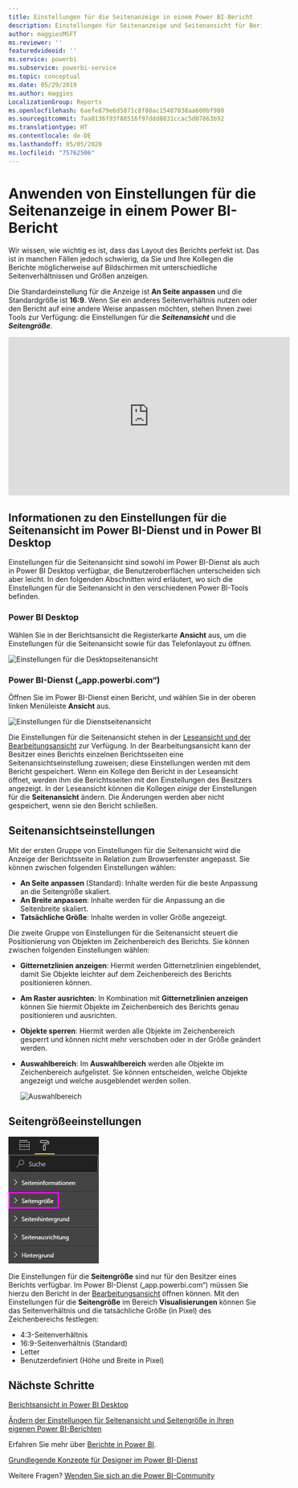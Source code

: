 ```yaml
---
title: Einstellungen für die Seitenanzeige in einem Power BI-Bericht
description: Einstellungen für Seitenanzeige und Seitenansicht für Berichte
author: maggiesMSFT
ms.reviewer: ''
featuredvideoid: ''
ms.service: powerbi
ms.subservice: powerbi-service
ms.topic: conceptual
ms.date: 05/29/2019
ms.author: maggies
LocalizationGroup: Reports
ms.openlocfilehash: 6aefe879e6d5871c8f88ac15407038aa600bf980
ms.sourcegitcommit: 7aa0136f93f88516f97ddd8031ccac5d07863b92
ms.translationtype: HT
ms.contentlocale: de-DE
ms.lasthandoff: 05/05/2020
ms.locfileid: "75762506"
---
```

# <a name="apply-page-display-settings-in-a-power-bi-report"></a>Anwenden von Einstellungen für die Seitenanzeige in einem Power BI-Bericht
Wir wissen, wie wichtig es ist, dass das Layout des Berichts perfekt ist. Das ist in manchen Fällen jedoch schwierig, da Sie und Ihre Kollegen die Berichte möglicherweise auf Bildschirmen mit unterschiedliche Seitenverhältnissen und Größen anzeigen. 

Die Standardeinstellung für die Anzeige ist **An Seite anpassen** und die Standardgröße ist **16:9**. Wenn Sie ein anderes Seitenverhältnis nutzen oder den Bericht auf eine andere Weise anpassen möchten, stehen Ihnen zwei Tools zur Verfügung: die Einstellungen für die ***Seitenansicht*** und die ***Seitengröße***.


<iframe width="560" height="315" src="https://www.youtube.com/embed/5tg-OXzxe2g" frameborder="0" allowfullscreen></iframe>


## <a name="where-to-find-page-view-settings-in-the-power-bi-service-and-power-bi-desktop"></a>Informationen zu den Einstellungen für die Seitenansicht im Power BI-Dienst und in Power BI Desktop
Einstellungen für die Seitenansicht sind sowohl im Power BI-Dienst als auch in Power BI Desktop verfügbar, die Benutzeroberflächen unterscheiden sich aber leicht. In den folgenden Abschnitten wird erläutert, wo sich die Einstellungen für die Seitenansicht in den verschiedenen Power BI-Tools befinden.

### <a name="in-power-bi-desktop"></a>Power BI Desktop
Wählen Sie in der Berichtsansicht die Registerkarte **Ansicht** aus, um die Einstellungen für die Seitenansicht sowie für das Telefonlayout zu öffnen.

  ![Einstellungen für die Desktopseitenansicht](media/power-bi-report-display-settings/power-bi-desktop-view-settings.png)

### <a name="in-the-power-bi-service-apppowerbicom"></a>Power BI-Dienst („app.powerbi.com“)
Öffnen Sie im Power BI-Dienst einen Bericht, und wählen Sie in der oberen linken Menüleiste **Ansicht** aus.

![Einstellungen für die Dienstseitenansicht](media/power-bi-report-display-settings/power-bi-change-page-view.png)

Die Einstellungen für die Seitenansicht stehen in der [Leseansicht und der Bearbeitungsansicht](consumer/end-user-reading-view.md) zur Verfügung. In der Bearbeitungsansicht kann der Besitzer eines Berichts einzelnen Berichtsseiten eine Seitenansichtseinstellung zuweisen; diese Einstellungen werden mit dem Bericht gespeichert. Wenn ein Kollege den Bericht in der Leseansicht öffnet, werden ihm die Berichtsseiten mit den Einstellungen des Besitzers angezeigt. In der Leseansicht können die Kollegen *einige* der Einstellungen für die **Seitenansicht** ändern. Die Änderungen werden aber nicht gespeichert, wenn sie den Bericht schließen.

## <a name="page-view-settings"></a>Seitenansichtseinstellungen
Mit der ersten Gruppe von Einstellungen für die Seitenansicht wird die Anzeige der Berichtsseite in Relation zum Browserfenster angepasst. Sie können zwischen folgenden Einstellungen wählen:

* **An Seite anpassen** (Standard): Inhalte werden für die beste Anpassung an die Seitengröße skaliert.
* **An Breite anpassen**: Inhalte werden für die Anpassung an die Seitenbreite skaliert.
* **Tatsächliche Größe**: Inhalte werden in voller Größe angezeigt.

Die zweite Gruppe von Einstellungen für die Seitenansicht steuert die Positionierung von Objekten im Zeichenbereich des Berichts. Sie können zwischen folgenden Einstellungen wählen:

* **Gitternetzlinien anzeigen**: Hiermit werden Gitternetzlinien eingeblendet, damit Sie Objekte leichter auf dem Zeichenbereich des Berichts positionieren können.
* **Am Raster ausrichten**: In Kombination mit **Gitternetzlinien anzeigen** können Sie hiermit Objekte im Zeichenbereich des Berichts genau positionieren und ausrichten. 
* **Objekte sperren**: Hiermit werden alle Objekte im Zeichenbereich gesperrt und können nicht mehr verschoben oder in der Größe geändert werden.
* **Auswahlbereich**: Im **Auswahlbereich** werden alle Objekte im Zeichenbereich aufgelistet. Sie können entscheiden, welche Objekte angezeigt und welche ausgeblendet werden sollen.

    ![Auswahlbereich](media/power-bi-report-display-settings/power-bi-selection-pane.png)



## <a name="page-size-settings"></a>Seitengrößeeinstellungen
![Seitengrößeeinstellungen ändern](media/power-bi-report-display-settings/power-bi-page-size.png)

Die Einstellungen für die **Seitengröße** sind nur für den Besitzer eines Berichts verfügbar. Im Power BI-Dienst („app.powerbi.com“) müssen Sie hierzu den Bericht in der [Bearbeitungsansicht](consumer/end-user-reading-view.md) öffnen können. Mit den Einstellungen für die **Seitengröße** im Bereich **Visualisierungen** können Sie das Seitenverhältnis und die tatsächliche Größe (in Pixel) des Zeichenbereichs festlegen:   

* 4:3-Seitenverhältnis
* 16:9-Seitenverhältnis (Standard)
* Letter
* Benutzerdefiniert (Höhe und Breite in Pixel)

## <a name="next-steps"></a>Nächste Schritte
[Berichtsansicht in Power BI Desktop](desktop-report-view.md)

[Ändern der Einstellungen für Seitenansicht und Seitengröße in Ihren eigenen Power BI-Berichten](consumer/end-user-report-view.md)

Erfahren Sie mehr über [Berichte in Power BI](consumer/end-user-reports.md).

[Grundlegende Konzepte für Designer im Power BI-Dienst](service-basic-concepts.md)

Weitere Fragen? [Wenden Sie sich an die Power BI-Community](https://community.powerbi.com/)

